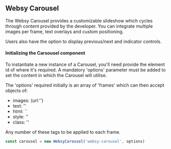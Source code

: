 ## Websy Carousel
The Websy Carousel provides a customizable slideshow which cycles through content provided by the developer. You can integrate multiple images per frame, text overlays and custom positioning.

Users also have the option to display previous/next and indicator controls. 

#### Initializing the Carsousel component
To instantiate a new instance of a Carousel, you'll need provide the element id of where it's required. A mandatory 'options' parameter must be added to set the content in which the Carousel will utilise. 

The 'options' required initially is an array of 'frames' which can then accept objects of:
* images: (url:'') 
* text: ''
* html: ``
* style: ''
* class: ''

Any number of these tags to be applied to each frame. 


``` javascript
const carousel = new WebsyCarousel('websy-carousel', options)
```

